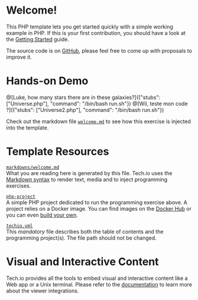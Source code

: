 # Welcome!

This PHP template lets you get started quickly with a simple working example in PHP. If this is your first contribution, you should have a look at the [Getting Started](https://tech.io/doc/getting-started-create-playground) guide.


The source code is on [GitHub](https://github.com/TechDotIO/php-template), please feel free to come up with proposals to improve it.

# Hands-on Demo

@[Luke, how many stars there are in these galaxies?]({"stubs": ["Universe.php"], "command": "/bin/bash run.sh"})
@[Wil, teste mon code ?]({"stubs": ["Universe2.php"], "command": "/bin/bash run.sh"})

Check out the markdown file [`welcome.md`]() to see how this exercise is injected into the template.

# Template Resources

[`markdowns/welcome.md`](https://github.com/TechDotIO/php-template/blob/master/markdowns/welcome.md)  
What you are reading here is generated by this file. Tech.io uses the [Markdown syntax](https://tech.io/doc/reference-markdowns) to render text, media and to inject programming exercises.


[`php-project`](https://github.com/TechDotIO/php-template)  
A simple PHP project dedicated to run the programming exercise above. A project relies on a Docker image. You can find images on the [Docker Hub](https://hub.docker.com/explore/) or you can even [build your own](https://tech.io/doc/reference-runner).


[`techio.yml`](https://github.com/TechDotIO/php-template/blob/master/techio.yml)  
This *mandatory* file describes both the table of contents and the programming project(s). The file path should not be changed.


# Visual and Interactive Content

Tech.io provides all the tools to embed visual and interactive content like a Web app or a Unix terminal. Please refer to the [documentation](https://tech.io/doc) to learn more about the viewer integrations.

